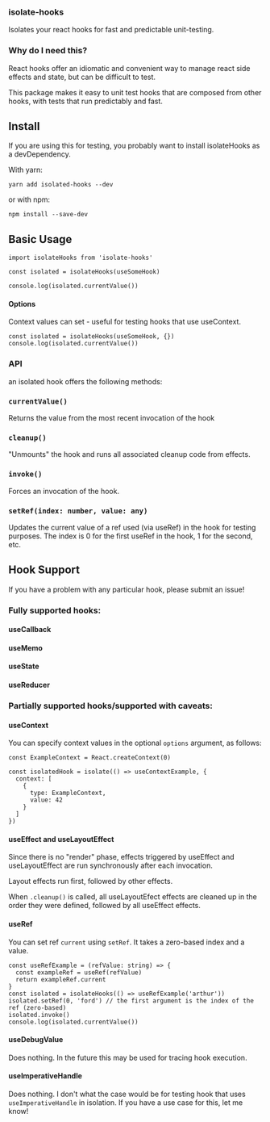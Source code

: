 ### isolate-hooks

Isolates your react hooks for fast and predictable unit-testing.

### Why do I need this?

React hooks offer an idiomatic and convenient way to manage react side effects and state, but can be difficult to test.

This package makes it easy to unit test hooks that are composed from other hooks, with tests that run predictably and fast.

## Install

If you are using this for testing, you probably want to install isolateHooks as a devDependency.

With yarn:

```
yarn add isolated-hooks --dev
```

or with npm:

```
npm install --save-dev
```

## Basic Usage

```
import isolateHooks from 'isolate-hooks'

const isolated = isolateHooks(useSomeHook)

console.log(isolated.currentValue())
```

#### Options

Context values can set - useful for testing hooks that use useContext.

```
const isolated = isolateHooks(useSomeHook, {})
console.log(isolated.currentValue())
```

### API

an isolated hook offers the following methods:

### `currentValue()`

Returns the value from the most recent invocation of the hook

### `cleanup()`

"Unmounts" the hook and runs all associated cleanup code from effects.

### `invoke()`

Forces an invocation of the hook.

### `setRef(index: number, value: any)`

Updates the current value of a ref used (via useRef) in the hook for testing purposes.
The index is 0 for the first useRef in the hook, 1 for the second, etc.

## Hook Support

If you have a problem with any particular hook, please submit an issue!

### Fully supported hooks:

#### useCallback

#### useMemo

#### useState

#### useReducer

### Partially supported hooks/supported with caveats:

#### useContext

You can specify context values in the optional `options` argument, as follows:

```
const ExampleContext = React.createContext(0)

const isolatedHook = isolate(() => useContextExample, {
  context: [
    {
      type: ExampleContext,
      value: 42
    }
  ]
})
```

#### useEffect and useLayoutEffect

Since there is no "render" phase, effects triggered by useEffect and useLayoutEffect are run synchronously after each invocation.

Layout effects run first, followed by other effects.

When `.cleanup()` is called, all useLayoutEfect effects are cleaned up in the order they were defined, followed by all useEffect effects.

#### useRef

You can set ref `current` using `setRef`. It takes a zero-based index and a value.

```
const useRefExample = (refValue: string) => {
  const exampleRef = useRef(refValue)
  return exampleRef.current
}
const isolated = isolateHooks(() => useRefExample('arthur'))
isolated.setRef(0, 'ford') // the first argument is the index of the ref (zero-based)
isolated.invoke()
console.log(isolated.currentValue())
```

#### useDebugValue

Does nothing. In the future this may be used for tracing hook execution.

#### useImperativeHandle

Does nothing. I don't what the case would be for testing hook that uses `useImperativeHandle` in isolation. If you have a use case for this, let me know!

